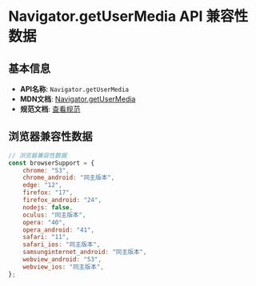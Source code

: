 # Navigator.getUserMedia API 兼容性数据

## 基本信息

- **API名称**: `Navigator.getUserMedia`
- **MDN文档**: [Navigator.getUserMedia](https://developer.mozilla.org/docs/Web/API/Navigator/getUserMedia)
- **规范文档**: [查看规范](https://w3c.github.io/mediacapture-main/#dom-navigator-getusermedia)

## 浏览器兼容性数据

```javascript
// 浏览器兼容性数据
const browserSupport = {
    chrome: "53",
    chrome_android: "同主版本",
    edge: "12",
    firefox: "17",
    firefox_android: "24",
    nodejs: false,
    oculus: "同主版本",
    opera: "40",
    opera_android: "41",
    safari: "11",
    safari_ios: "同主版本",
    samsunginternet_android: "同主版本",
    webview_android: "53",
    webview_ios: "同主版本",
};

```

